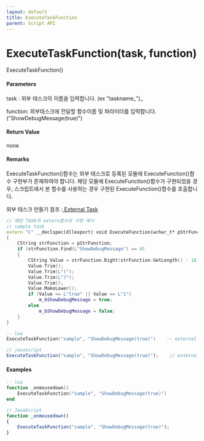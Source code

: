 ```yaml
---
layout: default
title: ExecuteTaskFunction
parent: Script API
---
```

# ExecuteTaskFunction\(task, function\)

ExecuteTaskFunction\(\)

#### Parameters

task : 외부 태스크의 이름을 입력합니다. \(ex "taskname_"\)_

function: 외부태스크에 전달할 함수이름 및 파라미터를 입력합니다. \("ShowDebugMessage\(true\)"\)

#### Return Value

none

#### Remarks

ExecuteTaskFunction\(\)함수는 외부 태스크로 등록된 모듈에 ExecuteFunction\(\)함수 구현부가 존재하여야 합니다. 해당 모듈에 ExecuteFunction\(\)함수가 구현되었을 경우, 스크립트에서 본 함수를 사용하는 경우 구현된 ExecuteFunction\(\)함수를 호출합니다.

외부 태스크 만들기 참조 :[ External Task](/external-task.html)

```cpp
// 해당 TASK의 extern함수의 구현 예시
// sample task
extern "C" __declspec(dllexport) void ExecuteFunction(wchar_t* pStrFunction)
{
	CString strFunction = pStrFunction;
	if (strFunction.Find(L"ShowDebugMessage") == 0)
	{
		CString Value = strFunction.Right(strFunction.GetLength() - 16);
		Value.Trim();
		Value.Trim(L"(");
		Value.Trim(L")");
		Value.Trim();
		Value.MakeLower();
		if (Value == L"true" || Value == L"1")
			m_bShowDebugMessage = true;
		else
			m_bShowDebugMessage = false;
	}
}
```

```lua
-- lua
ExecuteTaskFunction("sample", "ShowDebugMessage(true)")    -- external function call
```

```js
// javascript
ExecuteTaskFunction("sample", "ShowDebugMessage(true)");    // external function call
```

#### 

#### Examples

```lua
-- lua
function _onmousedown()
    ExecuteTaskFunction("sample", "ShowDebugMessage(true)")
end
```

```js
// JavaScript
function _onmousedown()
{    
    ExecuteTaskFunction("sample", "ShowDebugMessage(true)");  
}
```



